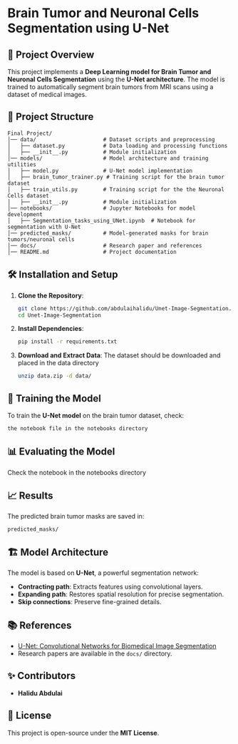 
# Brain Tumor and Neuronal Cells Segmentation using U-Net

## 📌 Project Overview
This project implements a **Deep Learning model for Brain Tumor and Neuronal Cells Segmentation** using the **U-Net architecture**. The model is trained to automatically segment brain tumors from MRI scans using a dataset of medical images.

## 📂 Project Structure
```
Final Project/
│── data/                     # Dataset scripts and preprocessing
│   ├── dataset.py            # Data loading and processing functions
│   ├── __init__.py           # Module initialization
│── models/                   # Model architecture and training utilities
│   ├── model.py              # U-Net model implementation
│   ├── brain_tumor_trainer.py # Training script for the brain tumor dataset
│   ├── train_utils.py        # Training script for the the Neuronal Cells dataset 
│   ├── __init__.py           # Module initialization
│── notebooks/                # Jupyter Notebooks for model development
│   ├── Segmentation_tasks_using_UNet.ipynb  # Notebook for segmentation with U-Net
│── predicted_masks/          # Model-generated masks for brain tumors/neuronal cells
│── docs/                     # Research paper and references
│── README.md                 # Project documentation
```

## 🛠️ Installation and Setup
1. **Clone the Repository**:
   ```sh
   git clone https://github.com/abdulaihalidu/Unet-Image-Segmentation.git
   cd Unet-Image-Segmentation

   ```

2. **Install Dependencies**:
   ```sh
   pip install -r requirements.txt
   ```

3. **Download and Extract Data**:
   The dataset should be downloaded and placed in the data directory
   ```sh
   unzip data.zip -d data/
   ```

## 🚀 Training the Model
To train the **U-Net model** on the brain tumor dataset, check:
```sh
the notebook file in the notebooks directory
```

## 📊 Evaluating the Model
Check the notebook in the notebooks directory

## 📈 Results
The predicted brain tumor masks are saved in:
```
predicted_masks/
```

## 🏗️ Model Architecture
The model is based on **U-Net**, a powerful segmentation network:
- **Contracting path**: Extracts features using convolutional layers.
- **Expanding path**: Restores spatial resolution for precise segmentation.
- **Skip connections**: Preserve fine-grained details.

## 📚 References
- [U-Net: Convolutional Networks for Biomedical Image Segmentation](https://arxiv.org/pdf/1505.04597)
- Research papers are available in the `docs/` directory.

## ✨ Contributors
- **Halidu Abdulai** 

## 📢 License
This project is open-source under the **MIT License**.

